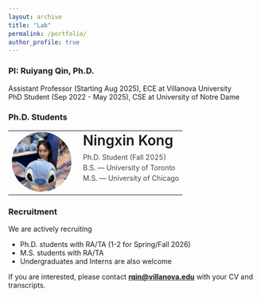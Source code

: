 ```yaml
---
layout: archive
title: "Lab"
permalink: /portfolio/
author_profile: true
---
```


### PI: Ruiyang Qin, Ph.D.  
Assistant Professor (Starting Aug 2025), ECE at Villanova University  
PhD Student (Sep 2022 - May 2025), CSE at University of Notre Dame

### Ph.D. Students
<table style="max-width:700px; margin-bottom:20px;">
  <tr>
    <td style="vertical-align:top; padding-right:16px;">
      <img src="/images/Ningxin.jpg" alt="Ningxin Kong"
           style="width:120px; height:120px; object-fit:cover; border-radius:50%;">
    </td>
    <td style="vertical-align:top;">
      <div style="font-weight:600; font-size:2em; margin-bottom:6px;">
        <a href="https://www.linkedin.com/in/stacy-kong-625a421a2/" style="text-decoration:none;">Ningxin Kong</a>
      </div>
      <div style="color:#444; line-height:1.5;">
        Ph.D. Student (Fall 2025)<br>
        B.S. — University of Toronto<br>
        M.S. — University of Chicago
      </div>
    </td>
  </tr>
</table>


### Recruitment   
We are actively recruiting 
- Ph.D. students with RA/TA (1-2 for Spring/Fall 2026)
- M.S. students with RA/TA
- Undergraduates and Interns are also welcome
  
If you are interested, please contact **[rqin@villanova.edu](mailto:rqin@villanova.edu)** with your CV and transcripts.  


